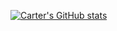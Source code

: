 [![Carter's GitHub stats](https://github-readme-stats.vercel.app/api?username=carteryuwenzheng)](https://github.com/anuraghazra/github-readme-stats)

